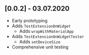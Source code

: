 ## [0.0.2] - 03.07.2020

* Early prototyping
* Adds `TestExtensionOnWidget`
    * Adds `wrapWithMaterialApp`
* Adds `TestExtensionOnWidgetTester`
    * Adds `setDeviceSize`
* Comprehensive unit testing